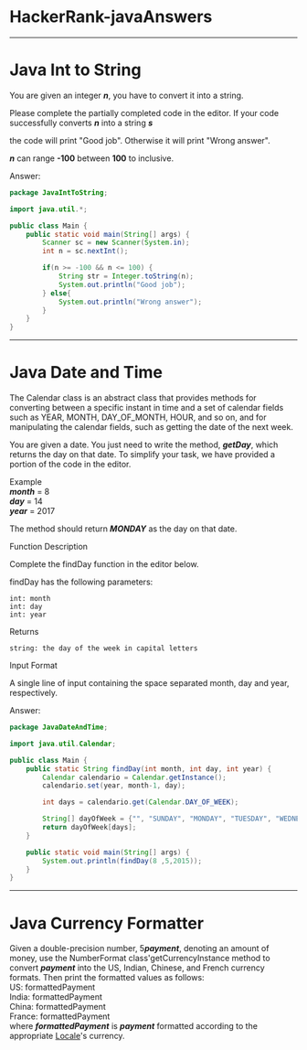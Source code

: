 # HackerRank-javaAnswers
---
# Java Int to String

You are given an integer ***n***, you have to convert it into a string.

Please complete the partially completed code in the editor. If your code successfully converts ***n***
into a string ***s***

the code will print "Good job". Otherwise it will print "Wrong answer".

 ***n*** can range **-100** between **100** to inclusive.

Answer:  
```Java
package JavaIntToString;

import java.util.*;

public class Main {
    public static void main(String[] args) {
        Scanner sc = new Scanner(System.in);
        int n = sc.nextInt();

        if(n >= -100 && n <= 100) {
            String str = Integer.toString(n);
            System.out.println("Good job");
        } else{
            System.out.println("Wrong answer");
        }
    }
}
```

 
---
# Java Date and Time

The Calendar class is an abstract class that provides methods for converting between a specific instant in time and a set of calendar fields such as YEAR, MONTH, DAY_OF_MONTH, HOUR, and so on, and for manipulating the calendar fields, such as getting the date of the next week.

You are given a date. You just need to write the method, ***getDay***, which returns the day on that date. To simplify your task, we have provided a portion of the code in the editor.

Example  
***month*** = 8  
***day*** = 14  
***year*** = 2017  

The method should return ***MONDAY***  as the day on that date. 

Function Description

Complete the findDay function in the editor below.

findDay has the following parameters:  

    int: month  
    int: day  
    int: year  

Returns  

    string: the day of the week in capital letters  

Input Format  

A single line of input containing the space separated month, day and year, respectively.

Answer:  
```Java
package JavaDateAndTime;

import java.util.Calendar;

public class Main {
    public static String findDay(int month, int day, int year) {
        Calendar calendario = Calendar.getInstance();
        calendario.set(year, month-1, day);

        int days = calendario.get(Calendar.DAY_OF_WEEK);

        String[] dayOfWeek = {"", "SUNDAY", "MONDAY", "TUESDAY", "WEDNESDAY", "THURSDAY", "FRIDAY", "SATURDAY",};
        return dayOfWeek[days];
    }

    public static void main(String[] args) {
        System.out.println(findDay(8 ,5,2015));
    }
}
```
---
# Java Currency Formatter
Given a double-precision number, 5***payment***, denoting an amount of money, use the NumberFormat class'getCurrencyInstance method to convert ***payment*** into the US, Indian, Chinese, and French currency formats. Then print the formatted values as follows:  
US: formattedPayment  
India: formattedPayment  
China: formattedPayment  
France: formattedPayment  
where ***formattedPayment*** is ***payment*** formatted according to the appropriate [Locale](https://docs.oracle.com/javase/8/docs/api/java/util/Locale.html)'s currency.